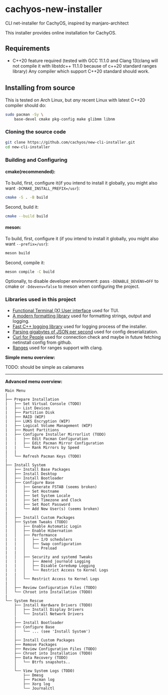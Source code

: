 # cachyos-new-installer
CLI net-installer for CachyOS, inspired by manjaro-architect

This installer provides online installation for CachyOS.

Requirements
------------
* C++20 feature required (tested with GCC 11.1.0 and Clang 13(clang will not compile it with libstdc++ 11.1.0 because of c++20 standard ranges library)
Any compiler which support C++20 standard should work.

######
## Installing from source

This is tested on Arch Linux, but *any* recent Linux with latest C++20 compiler should do:

```sh
sudo pacman -Sy \
    base-devel cmake pkg-config make glibmm libnm
```

### Cloning the source code
```sh
git clone https://github.com/cachyos/new-cli-installer.git
cd new-cli-installer
```

### Building and Configuring
#### cmake(recommended):
To build, first, configure it(if you intend to install it globally, you
might also want `-DCMAKE_INSTALL_PREFIX=/usr`):
```sh
cmake -S . -B build
```
Second, build it:
```sh
cmake --build build
```

#### meson:
To build, first, configure it (if you intend to install it globally, you
might also want `--prefix=/usr`):
```sh
meson build
```
Second, compile it:
```sh
meson compile -C build
```

Optionally, to disable developer environment:
pass `-DENABLE_DEVENV=OFF` to cmake or `-Ddevenv=false` to meson when configuring the project.


### Libraries used in this project

* [Functional Terminal (X) User interface](https://github.com/ArthurSonzogni/FTXUI) used for TUI.
* [A modern formatting library](https://github.com/fmtlib/fmt) used for formatting strings, output and logging.
* [Fast C++ logging library](https://github.com/gabime/spdlog) used for logging process of the installer.
* [Parsing gigabytes of JSON per second](https://github.com/simdjson/simdjson) used for config deserialization.
* [Curl for People](https://github.com/libcpr/cpr) used for connection check and maybe in future fetching netinstall config from github.
* [Ranges](https://github.com/ericniebler/range-v3) used for ranges support with clang.


**Simple menu overview:**

TODO: should be simple as calamares

---

**Advanced menu overview:**

```
Main Menu
|
├── Prepare Installation
|   ├── Set Virtual Console (TODO)
|   ├── List Devices
|   ├── Partition Disk
|   ├── RAID (WIP)
|   ├── LUKS Encryption (WIP)
|   ├── Logical Volume Management (WIP)
|   ├── Mount Partitions
|   ├── Configure Installer Mirrorlist (TODO)
|   |   ├── Edit Pacman Configuration
|   |   ├── Edit Pacman Mirror Configuration
|   |   └── Rank Mirrors by Speed
|   |
│   └── Refresh Pacman Keys (TODO)
|
├── Install System
│   ├── Install Base Packages
│   ├── Install Desktop
│   ├── Install Bootloader
│   ├── Configure Base
|   │   ├── Generate FSTAB (seems broken)
|   │   ├── Set Hostname
|   │   ├── Set System Locale
|   │   ├── Set Timezone and Clock
|   │   ├── Set Root Password
|   │   └── Add New User(s) (seems broken)
|   │
│   ├── Install Custom Packages
│   ├── System Tweaks (TODO)
|   │   ├── Enable Automatic Login
|   │   ├── Enable Hibernation
|   │   ├── Performance
|   |   │   ├── I/O schedulers
|   |   │   ├── Swap configuration
|   |   │   └── Preload
|   |   │
|   │   ├── Security and systemd Tweaks
|   |   │   ├── Amend journald Logging
|   |   │   ├── Disable Coredump Logging
|   |   │   └── Restrict Access to Kernel Logs
|   |   │
|   │   └── Restrict Access to Kernel Logs
|   │
│   ├── Review Configuration Files (TODO)
│   └── Chroot into Installation (TODO)
|
└── System Rescue
    ├── Install Hardware Drivers (TODO)
    │   ├── Install Display Drivers
    │   └── Install Network Drivers
    |
    ├── Install Bootloader
    ├── Configure Base
    |   └── ... (see 'Install System')
    │
    ├── Install Custom Packages
    ├── Remove Packages
    ├── Review Configuration Files (TODO)
    ├── Chroot into Installation (TODO)
    ├── Data Recovery (TODO)
    │   └── Btrfs snapshots..
    │
    └── View System Logs (TODO)
        ├── Dmesg
        ├── Pacman log
        ├── Xorg log
        └── Journalctl
```
